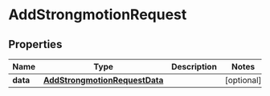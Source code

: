 

# AddStrongmotionRequest


## Properties

| Name | Type | Description | Notes |
|------------ | ------------- | ------------- | -------------|
|**data** | [**AddStrongmotionRequestData**](AddStrongmotionRequestData.md) |  |  [optional] |




